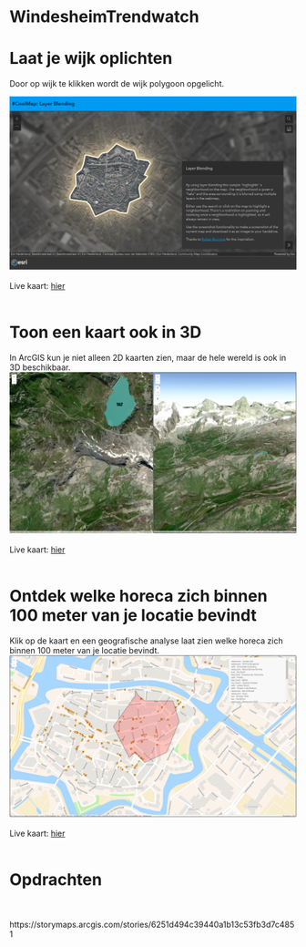 # WindesheimTrendwatch

# Laat je wijk oplichten

Door op wijk te klikken wordt de wijk polygoon opgelicht.

![wijk oplichten](https://github.com/esrinederland/CoolMaps/blob/51af4923d888e9bbab45212495443bcc2a963357/images/20211125_LayerBlending_small.gif?raw=true)
<br>
<br>
Live kaart:
[hier](https://esrinederland.github.io/CoolMaps/LayerBlending/index.html)
<br>
<br>

# Toon een kaart ook in 3D

In ArcGIS kun je niet alleen 2D kaarten zien, maar de hele wereld is ook in 3D beschikbaar.
![De wereld in 3D](images/elevation.png)
<br>
<br>
Live kaart:
[hier](https://esrinederland.github.io/WindesheimTrendwatch/elevation.html)
<br>
<br>

# Ontdek welke horeca zich binnen 100 meter van je locatie bevindt

Klik op de kaart en een geografische analyse laat zien welke horeca zich binnen 100 meter van je locatie bevindt.
![Rijtijd alanyse](images/drivetime.png)
<br>
<br>
Live kaart:
[hier](https://esrinederland.github.io/WindesheimTrendwatch/drivetime.html)
<br>
<br>

# Opdrachten

<br>
<br>
https://storymaps.arcgis.com/stories/6251d494c39440a1b13c53fb3d7c4851
